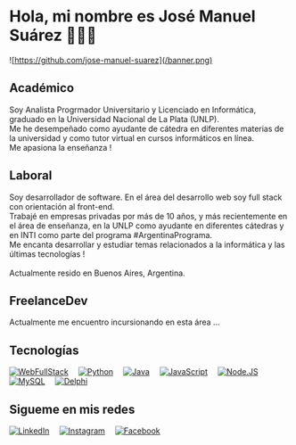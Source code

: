 # Hola, mi nombre es José Manuel Suárez 👋👋👋

![https://github.com/jose-manuel-suarez](/banner.png)

## Académico

Soy Analista Progrmador Universitario y Licenciado en Informática, graduado en la Universidad Nacional de La Plata (UNLP).</br>
Me he desempeñado como ayudante de cátedra en diferentes materias de la universidad y como tutor virtual en cursos informáticos en línea.</br>
Me apasiona la enseñanza !

## Laboral

Soy desarrollador de software.
En el área del desarrollo web soy full stack con orientación al front-end.</br>
Trabajé en empresas privadas por más de 10 años, y más recientemente en el área de enseñanza, en la UNLP como ayudante en diferentes cátedras y en INTI como parte del programa #ArgentinaPrograma.</br>
Me encanta desarrollar y estudiar temas relacionados a la informática y las últimas tecnologías !</br></br>
Actualmente resido en Buenos Aires, Argentina.

## FreelanceDev

Actualmente me encuentro incursionando en esta área ...

## Tecnologías

[![WebFullStack](https://img.shields.io/badge/Web_Full_Stack-FrontEnd_-blue)]()&emsp;
[![Python](https://img.shields.io/badge/Python-yellow?style=for-the-badge&logo=python&logoColor=white&labelColor=101010)]()&emsp;
[![Java](https://img.shields.io/badge/Java-007396?style=for-the-badge&logo=java&logoColor=white&labelColor=101010)]()&emsp;
[![JavaScript](https://img.shields.io/badge/JavaScript-F7DF1E?style=for-the-badge&logo=javascript&logoColor=white&labelColor=101010)]()&emsp;
[![Node.JS](https://img.shields.io/badge/Node.JS-339933?style=for-the-badge&logo=node.js&logoColor=white&labelColor=101010)]()&emsp;
[![MySQL](https://img.shields.io/badge/MySQL-4479A1?style=for-the-badge&logo=mysql&logoColor=white&labelColor=101010)]()&emsp;
[![Delphi](https://img.shields.io/badge/Delphi-8A2BE2)]()&emsp;

## Sigueme en mis redes
[![LinkedIn](https://img.shields.io/badge/LinkedIn-0077B5?style=for-the-badge&logo=linkedin&logoColor=white)](https://www.linkedin.com/in/jose-manuel-suarez/)&emsp;
[![Instagram](https://img.shields.io/badge/Instagram-E4405F?style=for-the-badge&logo=instagram&logoColor=white)](https://www.instagram.com/josesucho_suarez/)&emsp;
[![Facebook](https://img.shields.io/badge/Facebook-1877F2?style=for-the-badge&logo=facebook&logoColor=white)](https://www.facebook.com/josemanuel.suarez.37)&emsp;